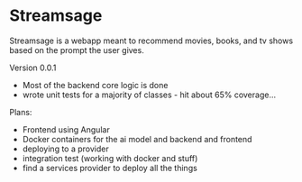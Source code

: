 # Streamsage
Streamsage is a webapp meant to recommend movies, books, and tv shows based on the prompt the user gives.








Version 0.0.1
- Most of the backend core logic is done
- wrote unit tests for a majority of classes - hit about 65% coverage...



Plans:
- Frontend using Angular
- Docker containers for the ai model and backend and frontend
- deploying to a provider
- integration test (working with docker and stuff)
- find a services provider to deploy all the things
